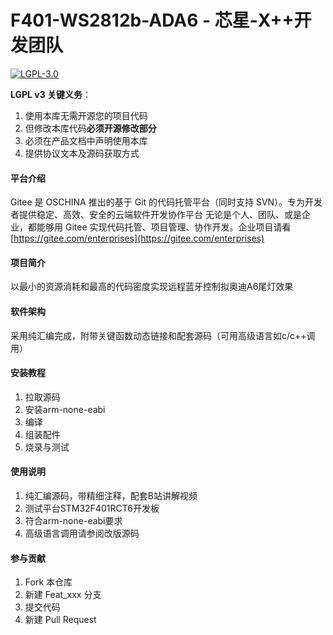 # F401-WS2812b-ADA6 - 芯星-X++开发团队

[![LGPL-3.0](https://img.shields.io/badge/License-LGPL_v3-blue.svg)](LICENSES/LGPL-3.0.txt)

**LGPL v3 关键义务**：
1. 使用本库无需开源您的项目代码
2. 但修改本库代码**必须开源修改部分**
3. 必须在产品文档中声明使用本库
4. 提供协议文本及源码获取方式

#### 平台介绍
Gitee 是 OSCHINA 推出的基于 Git 的代码托管平台（同时支持 SVN）。专为开发者提供稳定、高效、安全的云端软件开发协作平台
无论是个人、团队、或是企业，都能够用 Gitee 实现代码托管、项目管理、协作开发。企业项目请看 [https://gitee.com/enterprises](https://gitee.com/enterprises)

#### 项目简介
以最小的资源消耗和最高的代码密度实现远程蓝牙控制拟奥迪A6尾灯效果

#### 软件架构
采用纯汇编完成，附带关键函数动态链接和配套源码（可用高级语言如c/c++调用）

#### 安装教程

1.  拉取源码
2.  安装arm-none-eabi
3.  编译
4.  组装配件
5.  烧录与测试

#### 使用说明

1.  纯汇编源码，带精细注释，配套B站讲解视频
2.  测试平台STM32F401RCT6开发板
3.  符合arm-none-eabi要求
4.  高级语言调用请参阅改版源码

#### 参与贡献

1.  Fork 本仓库
2.  新建 Feat_xxx 分支
3.  提交代码
4.  新建 Pull Request



